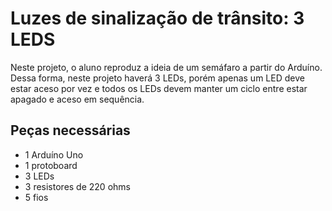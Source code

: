 # Luzes de sinalização de trânsito: 3 LEDS

 Neste projeto, o aluno reproduz a ideia de um semáfaro a partir do Arduíno. Dessa forma, neste projeto haverá 3 LEDs, porém apenas um LED deve estar aceso por vez e todos os LEDs devem manter um ciclo entre estar apagado e aceso em sequência.

## Peças necessárias 
- 1 Arduíno Uno
- 1 protoboard
- 3 LEDs
- 3 resistores de 220 ohms
- 5 fios

